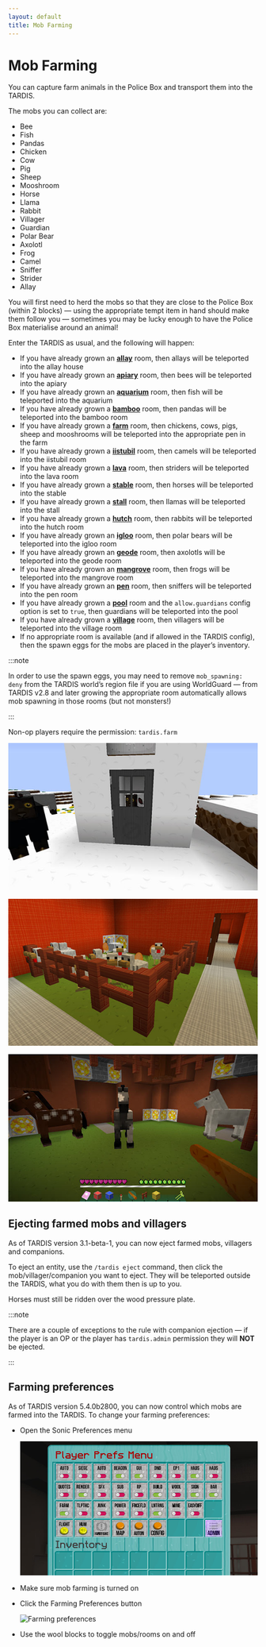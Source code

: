 ```yaml
---
layout: default
title: Mob Farming
---
```


# Mob Farming

You can capture farm animals in the Police Box and transport them into the TARDIS.

The mobs you can collect are:

- Bee
- Fish
- Pandas
- Chicken
- Cow
- Pig
- Sheep
- Mooshroom
- Horse
- Llama
- Rabbit
- Villager
- Guardian
- Polar Bear
- Axolotl
- Frog
- Camel
- Sniffer
- Strider
- Allay

You will first need to herd the mobs so that they are close to the Police Box (within 2 blocks) — using the appropriate tempt item in
hand should make them follow you — sometimes you may be lucky enough to have the Police Box materialise around an
animal!

Enter the TARDIS as usual, and the following will happen:

- If you have already grown an [**allay**](/rooms/gallery#Allay) room, then allays will be teleported into the allay house
- If you have already grown an [**apiary**](/rooms/gallery#Apiary) room, then bees will be teleported into the apiary
- If you have already grown an [**aquarium**](/rooms/gallery#Aquarium) room, then fish will be teleported into the aquarium
- If you have already grown a [**bamboo**](/rooms/gallery#Bamboo) room, then pandas will be teleported into the bamboo room
- If you have already grown a [**farm**](/rooms/gallery#Farm) room, then chickens, cows, pigs, sheep and mooshrooms will be teleported 
  into the appropriate pen in the farm
- If you have already grown a [**iistubil**](/rooms/gallery#Iistubil) room, then camels will be teleported into the iistubil room
- If you have already grown a [**lava**](/rooms/gallery#Lava) room, then striders will be teleported into the lava room
- If you have already grown a [**stable**](/rooms/gallery#Stable) room, then horses will be teleported into the stable
- If you have already grown a [**stall**](/rooms/gallery#Stall) room, then llamas will be teleported into the stall
- If you have already grown a [**hutch**](/rooms/gallery#Hutch) room, then rabbits will be teleported into the hutch room
- If you have already grown an [**igloo**](/rooms/gallery#Igloo) room, then polar bears will be teleported into the igloo room
- If you have already grown an [**geode**](/rooms/gallery#Geode) room, then axolotls will be teleported into the geode room
- If you have already grown an [**mangrove**](/rooms/gallery#Mangrove) room, then frogs will be teleported into the mangrove room
- If you have already grown an [**pen**](/rooms/gallery#Pen) room, then sniffers will be teleported into the pen room
- If you have already grown a [**pool**](/rooms/gallery#Pool) room and the `allow.guardians` config option is set to `true`, then guardians
  will be teleported into the pool
- If you have already grown a [**village**](/rooms/gallery#Village) room, then villagers will be teleported into the village room
- If no appropriate room is available (and if allowed in the TARDIS config), then the spawn eggs for the mobs are placed
  in the player’s inventory.
  
:::note
  
In order to use the spawn eggs, you may need to remove `mob_spawning: deny` from 
the TARDIS world’s region file if you are using WorldGuard — from TARDIS v2.8 and later growing the appropriate room
automatically allows mob spawning in those rooms (but not monsters!)
  
:::

Non-op players require the permission: `tardis.farm`

![Sheep in TARDIS](/images/docs/sheeptardis1.jpg)

![Chicken pen](/images/docs/chickenpen.jpg)

![Horses in TARDIS](/images/docs/horsesinstable.jpg)

## Ejecting farmed mobs and villagers

As of TARDIS version 3.1-beta-1, you can now eject farmed mobs, villagers and companions.

To eject an entity, use the `/tardis eject` command, then click the mob/villager/companion you want to eject. They will
be teleported outside the TARDIS, what you do with them then is up to you.

Horses must still be ridden over the wood pressure plate.

:::note

There are a couple of exceptions to the rule with companion ejection — if the player is an OP or the player
has `tardis.admin` permission they will **NOT** be ejected.

:::

## Farming preferences

As of TARDIS version 5.4.0b2800, you can now control which mobs are farmed into the TARDIS. To change your farming preferences:

- Open the Sonic Preferences menu
  
  ![Player prefs](/images/docs/player_prefs_custom.jpg)
  
- Make sure mob farming is turned on
- Click the Farming Preferences button

  ![Farming preferences](/images/docs/farming_menu.jpg)

- Use the wool blocks to toggle mobs/rooms on and off